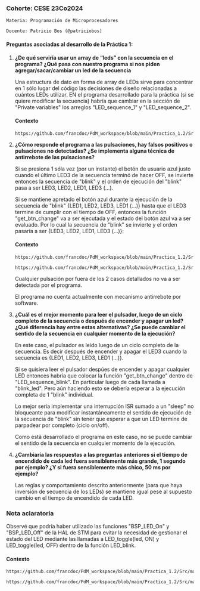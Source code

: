 ### Cohorte: CESE 23Co2024
```
Materia: Programación de Microprocesadores

Docente: Patricio Bos (@patriciobos)
```

#### Preguntas asociadas al desarrollo de la Práctica 1:

1) **¿De qué serviría usar un array de “leds” con la secuencia en el programa? ¿Qué pasa con nuestro programa si nos piden agregar/sacar/cambiar un led de la secuencia** 

    Una estructura de dato en forma de array de LEDs sirve para concentrar en 1 sólo lugar del código las decisiones de diseño relacionadas a cuántos LEDs utilizar. EN el programa desarrollado para la práctica (si se quiere modificar la secuencia) habría que cambiar en la sección de "Private variables" los arreglos "LED_sequence_1" y "LED_sequence_2". 
    
    #### Contexto
    ```
    https://github.com/francdoc/PdM_workspace/blob/main/Practica_1.2/Src/main.c#L51
    ```

2) **¿Cómo responde el programa a las pulsaciones, hay falsos positivos o pulsaciones no detectadas? ¿Se implementa alguna técnica de antirrebote de las pulsaciones?**

    Si se presiona 1 sóla vez (por un instante) el botón de usuario azul justo cuando el último LED3 de la secuencia terminó de hacer OFF, se invierte entonces la secuencia de "blink" y el orden de ejecución del "blink" pasa a ser LED3, LED2, LED1, LED3 (...).

    Si se mantiene apretado el botón azul durante la ejecución de la secuencia de "blink" {LED1, LED2, LED3, LED1 (...)} hasta que el LED3 termine de cumplir con el tiempo de OFF, entonces la función "get_btn_change" va a ser ejecutada y el estado del botón azul va a ser evaluado. Por lo cual la secuencia de "blink" se invierte y el orden pasaría a ser {LED3, LED2, LED1, LED3 (...)}: 

    #### Contexto
    ```
    https://github.com/francdoc/PdM_workspace/blob/main/Practica_1.2/Src/main.c#L108  
    
    https://github.com/francdoc/PdM_workspace/blob/main/Practica_1.2/Src/main.c#L198    
    ```

    Cualquier pulsación por fuera de los 2 casos detallados no va a ser detectada por el programa.

    El programa no cuenta actualmente con mecanismo antirrebote por software.

3) **¿Cuál es el mejor momento para leer el pulsador, luego de un ciclo completo de la secuencia o después de encender y apagar un led? ¿Qué diferencia hay entre estas alternativas? ¿Se puede cambiar el sentido de la secuencia en cualquier momento de la ejecución?**

    En este caso, el pulsador es leído luego de un ciclo completo de la secuencia. Es decir después de encender y apagar el LED3 cuando la secuencia es {LED1, LED2, LED3, LED1 (...)}.

    Si se quisiera leer el pulsador despúes de encender y apagar cualquier LED entonces habría que colocar la función "get_btn_change" dentro de "LED_sequence_blink". En particular luego de cada llamada a "blink_led". Pero aún haciendo esto se debería esperar a la ejecución completa de 1 "blink" individual.
    
    Lo mejor sería implementar una interrupción ISR sumado a un "sleep" no bloqueante para modificar instantáneamente el sentido de ejecución de la secuencia de "blink" sin tener que esperar a que un LED termine de parpadear por completo (ciclo on/off).

    Como está desarrollado el programa en este caso, no se puede cambiar el sentido de la secuencia en cualquier momento de la ejecución.

4) **¿Cambiaría las respuestas a las preguntas anteriores si el tiempo de encendido de cada led fuera sensiblemente más grande, 1 segundo por ejemplo? ¿Y si fuera  sensiblemente más chico, 50 ms por ejemplo?**

    Las reglas y comportamiento descrito anteriormente (para que haya inversión de secuencia de los LEDs) se mantiene igual pese al supuesto cambio en el tiempo de encendido de cada LED.

### Nota aclaratoria

Observé que podría haber utilizado las funciones "BSP_LED_On" y "BSP_LED_Off" de la HAL de STM para evitar la necesidad de gestionar el estado del LED mediante las llamadas a LED_toggle(led, ON) y LED_toggle(led, OFF) dentro de la función LED_blink.

#### Contexto
```
https://github.com/francdoc/PdM_workspace/blob/main/Practica_1.2/Src/main.c#L86

https://github.com/francdoc/PdM_workspace/blob/main/Practica_1.2/Src/main.c#L108    
```

